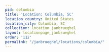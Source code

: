 ```yaml
---
pid: columbia
title: 'Location: Columbia, SC'
location_country: United States
location_city: Columbia, SC
collection: location_janbrueghel
layout: locationpage_janbrueghel
order: '112'
permalink: "/janbrueghel/locations/columbia/"
---
```

